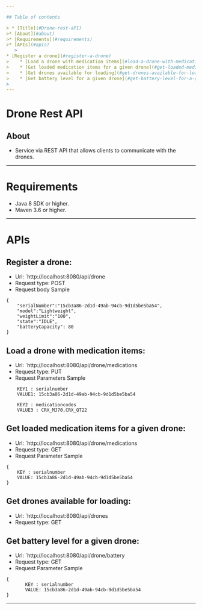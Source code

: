 ```yaml
---

## Table of contents

> * [Title](#Drone-rest-aPI)
>* [About](#about)
>* [Requirements](#requirements)
>* [APIs](#apis)
   >
* [Register a drone](#register-a-drone)
>    * [Load a drone with medication items](#load-a-drone-with-medication-items)
>    * [Get loaded medication items for a given drone](#get-loaded-medication-items-for-a-given-drone)
>    * [Get drones available for loading](#get-drones-available-for-loading)
>    * [Get battery level for a given drone](#get-battery-level-for-a-given-drone)
>
---
```


# Drone Rest API

## About

* Service via REST API that allows clients to communicate with the drones.

---

# Requirements

* Java 8 SDK or higher.
* Maven 3.6 or higher.

---

# APIs

## Register a drone:

- Url: `http://localhost:8080/api/drone
- Request type: POST
- Request body Sample

```
{
    "serialNumber":"15cb3a86-2d1d-49ab-94cb-9d1d5be5ba54",
    "model":"Lightweight",
    "weightLimit":"100",
    "state":"IDLE",
    "batteryCapacity": 80
}
```

## Load a drone with medication items:

- Url: `http://localhost:8080/api/drone/medications
- Request type: PUT
- Request Parameters Sample

```
    KEY1 : serialnumber 
    VALUE1: 15cb3a86-2d1d-49ab-94cb-9d1d5be5ba54
    
    KEY2 : medicationcodes 
    VALUE3 : CRX_MJ70,CRX_QT22

```

## Get loaded medication items for a given drone:

- Url: `http://localhost:8080/api/drone/medications
- Request type: GET
- Request Parameter Sample

```
{
    KEY : serialnumber 
    VALUE: 15cb3a86-2d1d-49ab-94cb-9d1d5be5ba54
}
```

## Get drones available for loading:

- Url: `http://localhost:8080/api/drones
- Request type: GET

## Get battery level for a given drone:

- Url: `http://localhost:8080/api/drone/battery
- Request type: GET
- Request Parameter Sample

```
{
       KEY : serialnumber 
       VALUE: 15cb3a86-2d1d-49ab-94cb-9d1d5be5ba54
}
```

---

